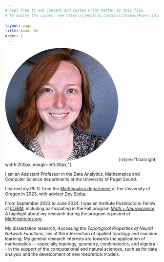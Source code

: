 ```yaml
---
# Feel free to add content and custom Front Matter to this file.
# To modify the layout, see https://jekyllrb.com/docs/themes/#overriding-theme-defaults

layout: page
title: About Me
order: 1
---
```


![image](assets/images/portrait.png){:style="float:right; width:200px; margin-left:30px;"}

I am an Assistant Professor in the Data Analytics, Mathematics and Computer Science departments at the University of Puget Sound. 

I earned my Ph.D. from the [Mathematics department](https://math.uoregon.edu/) at the University of Oregon in 2023, with advisor [Dev Sinha](https://pages.uoregon.edu/dps/index.php). 

From September 2023 to June 2024, I was an Institute Postdoctoral Fellow at [ICERM](https://icerm.brown.edu/), including participating in the Fall program [*Math + Neuroscience*](https://icerm.brown.edu/programs/sp-f23/). 
A highlight about my research during the program is posted at [MathInstitutes.org](https://mathinstitutes.org/highlights/exploiting-combinatorial-regularity-for-relu-neural-networks).  

My dissertation research,  *Accessing the Topological Properties of Neural Network Functions,* lies at the intersection of applied topology and machine learning. My general research interests are towards the application of mathematics -- especially topology, geometry, combinatorics, and algebra -- in the support of the computational and natural sciences, such as for data analysis and the development of new theoretical models.  
